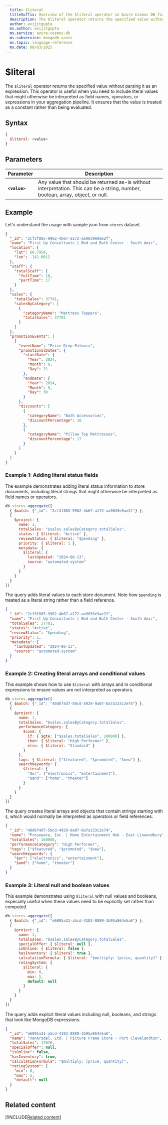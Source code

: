 ```yaml
---
  title: $literal
  titleSuffix: Overview of the $literal operator in Azure Cosmos DB for MongoDB (vCore)
  description: The $literal operator returns the specified value without parsing it as an expression, allowing literal values to be used in aggregation pipelines.
  author: avijitgupta
  ms.author: avijitgupta
  ms.service: azure-cosmos-db
  ms.subservice: mongodb-vcore
  ms.topic: language-reference
  ms.date: 08/03/2025
---
```


# $literal

The `$literal` operator returns the specified value without parsing it as an expression. This operator is useful when you need to include literal values that might otherwise be interpreted as field names, operators, or expressions in your aggregation pipeline. It ensures that the value is treated as a constant rather than being evaluated.

## Syntax

```javascript
{
  $literal: <value>
}
```

## Parameters

| Parameter | Description |
| --- | --- |
| **`<value>`** | Any value that should be returned as-is without interpretation. This can be a string, number, boolean, array, object, or null. |

## Example

Let's understand the usage with sample json from `stores` dataset.

```json
{
  "_id": "2cf3f885-9962-4b67-a172-aa9039e9ae2f",
  "name": "First Up Consultants | Bed and Bath Center - South Amir",
  "location": {
    "lat": 60.7954,
    "lon": -142.0012
  },
  "staff": {
    "totalStaff": {
      "fullTime": 18,
      "partTime": 17
    }
  },
  "sales": {
    "totalSales": 37701,
    "salesByCategory": [
      {
        "categoryName": "Mattress Toppers",
        "totalSales": 37701
      }
    ]
  },
  "promotionEvents": [
    {
      "eventName": "Price Drop Palooza",
      "promotionalDates": {
        "startDate": {
          "Year": 2024,
          "Month": 9,
          "Day": 21
        },
        "endDate": {
          "Year": 2024,
          "Month": 9,
          "Day": 30
        }
      },
      "discounts": [
        {
          "categoryName": "Bath Accessories",
          "discountPercentage": 18
        },
        {
          "categoryName": "Pillow Top Mattresses",
          "discountPercentage": 17
        }
      ]
    }
  ]
}
```

### Example 1: Adding literal status fields

The example demonstrates adding literal status information to store documents, including literal strings that might otherwise be interpreted as field names or operators.

```javascript
db.stores.aggregate([
  { $match: {"_id": "2cf3f885-9962-4b67-a172-aa9039e9ae2f"} },
  {
    $project: {
      name: 1,
      totalSales: "$sales.salesByCategory.totalSales",
      status: { $literal: "Active" },
      reviewStatus: { $literal: "$pending" },
      priority: { $literal: 1 },
      metadata: {
        $literal: {
          lastUpdated: "2024-06-13",
          source: "automated-system"
        }
      }
    }
  }
])
```

The query adds literal values to each store document. Note how `$pending` is treated as a literal string rather than a field reference.

```json
{
  "_id": "2cf3f885-9962-4b67-a172-aa9039e9ae2f",
  "name": "First Up Consultants | Bed and Bath Center - South Amir",
  "totalSales": 37701,
  "status": "Active",
  "reviewStatus": "$pending",
  "priority": 1,
  "metadata": {
    "lastUpdated": "2024-06-13",
    "source": "automated-system"
  }
}
```

### Example 2: Creating literal arrays and conditional values

This example shows how to use `$literal` with arrays and in conditional expressions to ensure values are not interpreted as operators.

```javascript
db.stores.aggregate([
  { $match: {"_id": "40d6f4d7-50cd-4929-9a07-0a7a133c2e74"} },
  {
    $project: {
      name: 1,
      totalSales: "$sales.salesByCategory.totalSales",
      performanceCategory: {
        $cond: {
          if: { $gte: ["$sales.totalSales", 100000] },
          then: { $literal: "High Performer" },
          else: { $literal: "Standard" }
        }
      },
      tags: { $literal: ["$featured", "$promoted", "$new"] },
      searchKeywords: {
        $literal: {
          "$or": ["electronics", "entertainment"],
          "$and": ["home", "theater"]
        }
      }
    }
  }
])
```

The query creates literal arrays and objects that contain strings starting with `$`, which would normally be interpreted as operators or field references.

```json
{
  "_id": "40d6f4d7-50cd-4929-9a07-0a7a133c2e74",
  "name": "Proseware, Inc. | Home Entertainment Hub - East Linwoodbury",
  "totalSales": 160000,
  "performanceCategory": "High Performer",
  "tags": ["$featured", "$promoted", "$new"],
  "searchKeywords": {
    "$or": ["electronics", "entertainment"],
    "$and": ["home", "theater"]
  }
}
```

### Example 3: Literal null and boolean values

This example demonstrates using `$literal` with null values and booleans, especially useful when these values need to be explicitly set rather than computed.

```javascript
db.stores.aggregate([
  { $match: {"_id": "e6895a31-a5cd-4103-8889-3b95a864e5a6"} },
  {
    $project: {
      name: 1,
      totalSales: "$sales.salesByCategory.totalSales",
      specialOffer: { $literal: null },
      isOnline: { $literal: false },
      hasInventory: { $literal: true },
      calculationFormula: { $literal: "$multiply: [price, quantity]" },
      ratingSystem: {
        $literal: {
          min: 0,
          max: 5,
          default: null
        }
      }
    }
  }
])
```

The query adds explicit literal values including null, booleans, and strings that look like MongoDB expressions.

```json
{
  "_id": "e6895a31-a5cd-4103-8889-3b95a864e5a6",
  "name": "VanArsdel, Ltd. | Picture Frame Store - Port Clevelandton",
  "totalSales": 17676,
  "specialOffer": null,
  "isOnline": false,
  "hasInventory": true,
  "calculationFormula": "$multiply: [price, quantity]",
  "ratingSystem": {
    "min": 0,
    "max": 5,
    "default": null
  }
}
```

## Related content

[!INCLUDE[Related content](../includes/related-content.md)]
